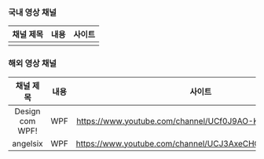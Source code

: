 ### 국내 영상 채널 

| 채널 제목 | 내용 | 사이트 |
|:--------:|:--------:|:--------:|
|          |          |          |    


### 해외 영상 채널 

| 채널 제목 | 내용 | 사이트 |
|:--------:|:--------:|:--------:|
| Design com WPF! | WPF    | https://www.youtube.com/channel/UCf0J9AO-KeLEkBe3ZpVpfKQ |    
| angelsix | WPF    | https://www.youtube.com/channel/UCJ3AxeCHGPZkMi3kRfCuiHw |
